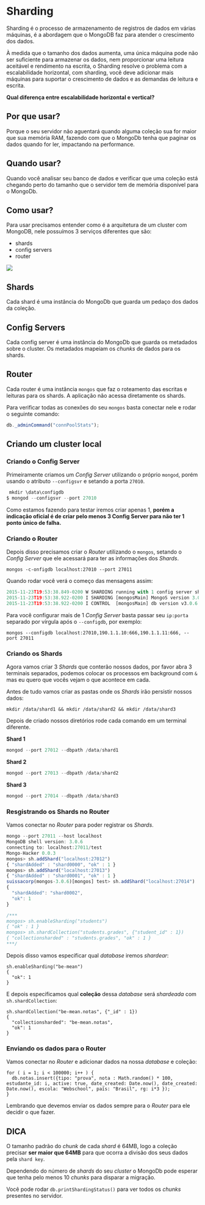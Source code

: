 # Sharding

Sharding é o processo de armazenamento de registros de dados em várias máquinas, é a abordagem que o MongoDB faz para atender o crescimento dos dados.

À medida que o tamanho dos dados aumenta, uma única máquina pode não ser suficiente para armazenar os dados, nem proporcionar uma leitura aceitável e rendimento na escrita, o Sharding resolve o problema com a escalabilidade horizontal, com sharding, você deve adicionar mais máquinas para suportar o crescimento de dados e as demandas de leitura e escrita.

**Qual diferença entre escalabilidade horizontal e vertical?**

## Por que usar?

Porque o seu servidor não aguentará quando alguma coleção sua for maior que sua memória RAM, fazendo com que o MongoDb tenha que paginar os dados quando for ler, impactando na performance.

## Quando usar?

Quando você analisar seu banco de dados e verificar que uma coleção está chegando perto do tamanho que o servidor tem de memória disponível para o MongoDb.

## Como usar?

Para usar precisamos entender como é a arquitetura de um cluster com MongoDB, nele possuímos 3 serviços diferentes que são:

- shards
- config servers
- router

![](https://camo.githubusercontent.com/602f5193c627a0314bd8695ac3ba07d3d866d18a/687474703a2f2f646f63732e6d6f6e676f64622e6f72672f6d616e75616c2f5f696d616765732f736861726465642d636c75737465722e706e67)

## Shards

Cada shard é uma instância do MongoDb que guarda um pedaço dos dados da coleção.

## Config Servers

Cada config server é uma instância do MongoDb que guarda os metadados sobre o cluster. Os metadados mapeiam os *chunks* de dados para os shards.

## Router

Cada router é uma instância `mongos` que faz o roteamento das escritas e leituras para os shards. A aplicação não acessa diretamente os shards.

Para verificar todas as conexões do seu `mongos` basta conectar nele e rodar o seguinte comando:

```js
db._adminCommand("connPoolStats");
```

## Criando um cluster local

### Criando o Config Server

Primeiramente criamos um *Config Server* utilizando o próprio `mongod`, porém usando o atributo `--configsvr` e setando a porta `27010`.

```js
 mkdir \data\configdb
$ mongod --configsvr --port 27010
```

Como estamos fazendo para testar iremos criar apenas 1, **porém a indicação oficial é de criar pelo menos 3 Config Server para não ter 1 ponto único de falha.**

### Criando o Router

Depois disso precisamos criar o *Router* utilizando o `mongos`, setando o *Config Server* que ele acessará para ter as informações dos *Shards*.

```
mongos -c-onfigdb localhost:27010 --port 27011
```

Quando rodar você verá o começo das mensagens assim:

```js
2015-11-23T19:53:38.849-0200 W SHARDING running with 1 config server should be done only for testing purposes and is not recommended for production
2015-11-23T19:53:38.922-0200 I SHARDING [mongosMain] MongoS version 3.0.6 starting: pid=13236 port=27011 64-bit host=suissacorp.local (--help for usage)
2015-11-23T19:53:38.922-0200 I CONTROL  [mongosMain] db version v3.0.6
```

Para você configurar mais de 1 *Config Server* basta passar seu `ip:porta` separado por vírgula após o `--configdb`, por exemplo:

```
mongos --configdb localhost:27010,190.1.1.10:666,190.1.1.11:666, --port 27011
```

### Criando os Shards

Agora vamos criar 3 *Shards* que conterão nossos dados, por favor abra 3 terminais separados, podemos colocar os processos em background com `&` mas eu quero que vocês vejam o que acontece em cada.

Antes de tudo vamos criar as pastas onde os *Shards* irão persistir nossos dados:

```
mkdir /data/shard1 && mkdir /data/shard2 && mkdir /data/shard3
```

Depois de criado nossos diretórios rode cada comando em um terminal diferente.

**Shard 1**

```js
mongod --port 27012 --dbpath /data/shard1
```

**Shard 2**

```js
mongod --port 27013 --dbpath /data/shard2
```

**Shard 3**

```js
mongod --port 27014 --dbpath /data/shard3
```

### Resgistrando os Shards no Router

Vamos conectar no *Router* para poder registrar os *Shards*.

```js
mongo --port 27011 --host localhost
MongoDB shell version: 3.0.6
connecting to: localhost:27011/test
Mongo-Hacker 0.0.3
mongos> sh.addShard("localhost:27012")
{ "shardAdded" : "shard0000", "ok" : 1 }
mongos> sh.addShard("localhost:27013")
{ "shardAdded" : "shard0001", "ok" : 1 }
suissacorp(mongos-3.0.6)[mongos] test> sh.addShard("localhost:27014")
{
  "shardAdded": "shard0002",
  "ok": 1
}

/***
mongos> sh.enableSharding("students")
{ "ok" : 1 }
mongos> sh.shardCollection("students.grades", {"student_id" : 1})
{ "collectionsharded" : "students.grades", "ok" : 1 }
***/
```

Depois disso vamos especificar qual *database* iremos *shardear*:

```
sh.enableSharding("be-mean")
{
  "ok": 1
}
```

E depois especificamos qual **coleção** dessa *database* será *shardeada* com `sh.shardCollection`:

```
sh.shardCollection("be-mean.notas", {"_id" : 1})
{
  "collectionsharded": "be-mean.notas",
  "ok": 1
}
```

### Enviando os dados para o Router

Vamos conectar no *Router* e adicionar dados na nossa *database* e coleção:

```
for ( i = 1; i < 100000; i++ ) {
  db.notas.insert({tipo: "prova", nota : Math.random() * 100, estudante_id: i, active: true, date_created: Date.now(), date_created: Date.now(), escola: "Webschool", país: "Brasil", rg: i*3 });
}
```

Lembrando que devemos enviar os dados sempre para o *Router* para ele decidir o que fazer.

## DICA

O tamanho padrão do *chunk* de cada *shard* é 64MB, logo a coleção precisar **ser maior que 64MB** para que ocorra a divisão dos seus dados pela `shard key`.

Dependendo do número de *shards* do seu *cluster* o MongoDb pode esperar que tenha pelo menos 10 *chunks* para disparar a migração.

Você pode rodar `db.printShardingStatus()` para ver todos os *chunks* presentes no servidor.
